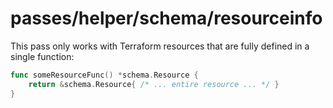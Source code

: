 # passes/helper/schema/resourceinfo

This pass only works with Terraform resources that are fully defined in a single function:

```go
func someResourceFunc() *schema.Resource {
    return &schema.Resource{ /* ... entire resource ... */ }
}
```

